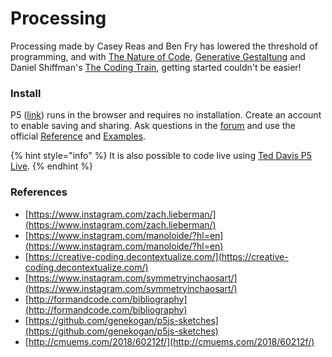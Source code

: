 # Processing

Processing made by Casey Reas and Ben Fry has lowered the threshold of programming, and with [The Nature of Code](http://natureofcode.com/), [Generative Gestaltung](http://www.generative-gestaltung.de/2/) and Daniel Shiffman's [The Coding Train](https://www.youtube.com/user/shiffman/videos), getting started couldn't be easier!

### Install

P5 \([link](https://editor.p5js.org/)\) runs in the browser and requires no installation. Create an account to enable saving and sharing. Ask questions in the [forum](https://discourse.processing.org/) and use the official [Reference](https://p5js.org/reference/) and [Examples](https://p5js.org/examples/).

{% hint style="info" %}
It is also possible to code live using [Ted Davis P5 Live](https://teddavis.org/p5live/).
{% endhint %}

### References

* [https://www.instagram.com/zach.lieberman/](https://www.instagram.com/zach.lieberman/)
* [https://www.instagram.com/manoloide/?hl=en](https://www.instagram.com/manoloide/?hl=en)
* [https://creative-coding.decontextualize.com/](https://creative-coding.decontextualize.com/)
* [https://www.instagram.com/symmetryinchaosart/](https://www.instagram.com/symmetryinchaosart/)
* [http://formandcode.com/bibliography](http://formandcode.com/bibliography)
* [https://github.com/genekogan/p5js-sketches](https://github.com/genekogan/p5js-sketches)
* [http://cmuems.com/2018/60212f/](http://cmuems.com/2018/60212f/)

